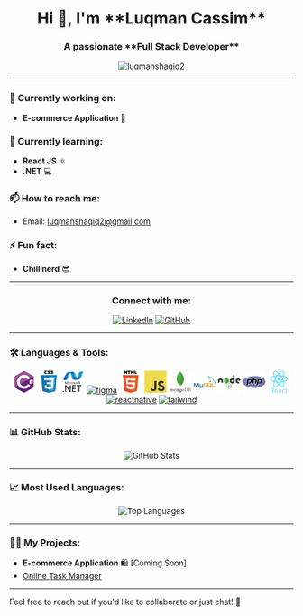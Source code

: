 <h1 align="center">Hi 👋, I'm **Luqman Cassim**</h1>
<h3 align="center">A passionate **Full Stack Developer**</h3>

<p align="center"> 
  <img src="https://komarev.com/ghpvc/?username=luqmanshaqiq2&label=Profile%20views&color=0e75b6&style=flat" alt="luqmanshaqiq2" />
</p>

---

### 🔭 Currently working on:
- **E-commerce Application** 🛒

### 🌱 Currently learning:
- **React JS** ⚛️
- **.NET** 💻

### 📫 How to reach me:
- Email: [luqmanshaqiq2@gmail.com](mailto:luqmanshaqiq2@gmail.com)

### ⚡ Fun fact:
- **Chill nerd** 😎

---

<h3 align="center">Connect with me:</h3>
<p align="center">
  <a href="https://www.linkedin.com/in/luqmanshaqiq2" target="_blank"><img src="https://img.shields.io/badge/LinkedIn-0A66C2?style=flat&logo=linkedin&logoColor=white" alt="LinkedIn"/></a>
  <a href="https://github.com/luqmanshaqiq2" target="_blank"><img src="https://img.shields.io/badge/GitHub-181717?style=flat&logo=github&logoColor=white" alt="GitHub"/></a>
</p>

---

### 🛠️ **Languages & Tools:**

<p align="center">
  <a href="https://www.w3schools.com/cs/" target="_blank" rel="noreferrer"><img src="https://raw.githubusercontent.com/devicons/devicon/master/icons/csharp/csharp-original.svg" alt="csharp" width="40" height="40"/></a>
  <a href="https://www.w3schools.com/css/" target="_blank" rel="noreferrer"><img src="https://raw.githubusercontent.com/devicons/devicon/master/icons/css3/css3-original-wordmark.svg" alt="css3" width="40" height="40"/></a>
  <a href="https://dotnet.microsoft.com/" target="_blank" rel="noreferrer"><img src="https://raw.githubusercontent.com/devicons/devicon/master/icons/dot-net/dot-net-original-wordmark.svg" alt="dotnet" width="40" height="40"/></a>
  <a href="https://www.figma.com/" target="_blank" rel="noreferrer"><img src="https://www.vectorlogo.zone/logos/figma/figma-icon.svg" alt="figma" width="40" height="40"/></a>
  <a href="https://www.w3.org/html/" target="_blank" rel="noreferrer"><img src="https://raw.githubusercontent.com/devicons/devicon/master/icons/html5/html5-original-wordmark.svg" alt="html5" width="40" height="40"/></a>
  <a href="https://developer.mozilla.org/en-US/docs/Web/JavaScript" target="_blank" rel="noreferrer"><img src="https://raw.githubusercontent.com/devicons/devicon/master/icons/javascript/javascript-original.svg" alt="javascript" width="40" height="40"/></a>
  <a href="https://www.mongodb.com/" target="_blank" rel="noreferrer"><img src="https://raw.githubusercontent.com/devicons/devicon/master/icons/mongodb/mongodb-original-wordmark.svg" alt="mongodb" width="40" height="40"/></a>
  <a href="https://www.mysql.com/" target="_blank" rel="noreferrer"><img src="https://raw.githubusercontent.com/devicons/devicon/master/icons/mysql/mysql-original-wordmark.svg" alt="mysql" width="40" height="40"/></a>
  <a href="https://nodejs.org" target="_blank" rel="noreferrer"><img src="https://raw.githubusercontent.com/devicons/devicon/master/icons/nodejs/nodejs-original-wordmark.svg" alt="nodejs" width="40" height="40"/></a>
  <a href="https://www.php.net" target="_blank" rel="noreferrer"><img src="https://raw.githubusercontent.com/devicons/devicon/master/icons/php/php-original.svg" alt="php" width="40" height="40"/></a>
  <a href="https://reactjs.org/" target="_blank" rel="noreferrer"><img src="https://raw.githubusercontent.com/devicons/devicon/master/icons/react/react-original-wordmark.svg" alt="react" width="40" height="40"/></a>
  <a href="https://reactnative.dev/" target="_blank" rel="noreferrer"><img src="https://reactnative.dev/img/header_logo.svg" alt="reactnative" width="40" height="40"/></a>
  <a href="https://tailwindcss.com/" target="_blank" rel="noreferrer"><img src="https://www.vectorlogo.zone/logos/tailwindcss/tailwindcss-icon.svg" alt="tailwind" width="40" height="40"/></a>
</p>

---

### 📊 GitHub Stats:
<p align="center">
  <img src="https://github-readme-stats.vercel.app/api?username=luqmanshaqiq2&show_icons=true&hide_title=true&count_private=true&hide=prs&theme=tokyonight" alt="GitHub Stats" />
</p>

---

### 📈 Most Used Languages:
<p align="center">
  <img src="https://github-readme-stats.vercel.app/api/top-langs?username=luqmanshaqiq2&show_icons=true&locale=en&layout=compact" alt="Top Languages" />
</p>

---

### 👨‍💻 My Projects:
- **E-commerce Application** 🛍️ [Coming Soon]
- [Online Task Manager](#)


---

Feel free to reach out if you'd like to collaborate or just chat! 🌟
